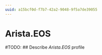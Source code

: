 ```yaml
---
uuid: a15bcf0d-f7b7-42a2-9048-9f5a7de39055
---
```



# Arista.EOS


#TODO: ## Describe *Arista.EOS* profile

